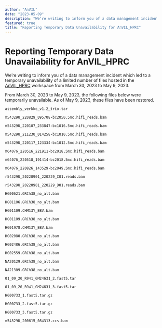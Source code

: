 ```yaml
---
author: "AnVIL"
date: "2023-05-09"
description: "We’re writing to inform you of a data management incident which led to a temporary unavailability of a limited number of files hosted in the AnVIL_HPRC workspace from March 30, 2023 to May 9, 2023."
featured: true
title: "Reporting Temporary Data Unavailability for AnVIL_HPRC"
---
```


# Reporting Temporary Data Unavailability for AnVIL_HPRC

We’re writing to inform you of a data management incident which led to a temporary unavailability of a limited number of
files hosted in the [AnVIL_HPRC](https://anvil.terra.bio/#workspaces/anvil-datastorage/AnVIL_HPRC) workspace from March
30, 2023 to May 9, 2023.

From March 30, 2023 to May 9, 2023, the following files below were temporarily unavailable. As of May 9, 2023, these
files have been restored.

`assembly_verkko_v1.2_trio.tar`

`m54329U_220829_095708-bc2050.5mc.hifi_reads.bam`

`m54329U_220107_233847-bc1016.5mc.hifi_reads.bam`

`m54329U_211230_014258-bc1010.5mc.hifi_reads.bam`

`m54329U_220117_123334-bc1012.5mc.hifi_reads.bam`

`m64076_220516_221911-bc2018.5mc.hifi_reads.bam`

`m64076_220518_191414-bc2018.5mc.hifi_reads.bam`

`m64076_220826_143529-bc2049.5mc.hifi_reads.bam`

`r54329U_20220901_220229_C01.reads.bam`

`r54329U_20220901_220229_D01.reads.bam`

`HG00621.GRCh38_no_alt.bam`

`HG01106.GRCh38_no_alt.bam`

`HG01109.CHM13Y_EBV.bam`

`HG01109.GRCh38_no_alt.bam`

`HG01978.CHM13Y_EBV.bam`

`HG02080.GRCh38_no_alt.bam`

`HG02486.GRCh38_no_alt.bam`

`HG02559.GRCh38_no_alt.bam`

`NA20129.GRCh38_no_alt.bam`

`NA21309.GRCh38_no_alt.bam`

`01_09_20_R941_GM24631_2.fast5.tar`

`01_09_20_R941_GM24631_3.fast5.tar`

`HG00733_1.fast5.tar.gz`

`HG00733_2.fast5.tar.gz`

`HG00733_3.fast5.tar.gz`

`m54329U_200615_084313.ccs.bam`

